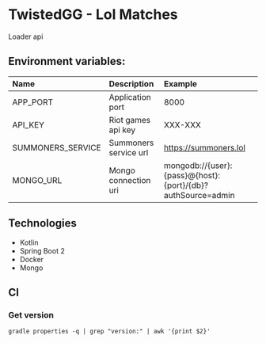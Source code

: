 # TwistedGG - Lol Matches
Loader api

## Environment variables:
| Name                   | Description           | Example               |
|:---------------------- |:--------------------- |:--------------------  |
| APP_PORT               | Application port      | 8000                  |
| API_KEY                | Riot games api key    | XXX-XXX               |
| SUMMONERS_SERVICE      | Summoners service url | https://summoners.lol |
| MONGO_URL              | Mongo connection uri  |mongodb://{user}:{pass}@{host}:{port}/{db}?authSource=admin|

## Technologies
- Kotlin
- Spring Boot 2
- Docker
- Mongo

## CI
### Get version
```gradle properties -q | grep "version:" | awk '{print $2}'```
